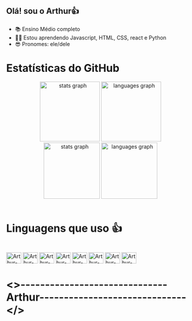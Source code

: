 ## Olá! sou o Arthur👍 

- 📚 Ensino Médio completo
- 🧑‍💻 Estou aprendendo Javascript, HTML, CSS, react e Python 
- 😎 Pronomes: ele/dele

# Estatísticas do GitHub
<div  align="center">
  
  <img alt="stats graph"  height="160px" src="https://github-readme-stats.vercel.app/api?username=Arthur18dev&show_icons=true&theme=github_dark&include_all_commits=true&count_private=true"/> 
  <img alt="languages graph" height="160px" src="https://github-readme-stats.vercel.app/api/top-langs/?username=Arthur18dev&layout=compact&card_width=320&langs_count=5&theme=github_dark"/>
</div>

<div align="center">
  <img src="https://github-readme-stats.vercel.app/api?username=Arthur18dev&hide_title=false&hide_rank=false&show_icons=true&include_all_commits=true&count_private=true&disable_animations=false&theme=dracula&locale=en&hide_border=false&order=1" height="150" alt="stats graph"  />
  <img src="https://github-readme-stats.vercel.app/api/top-langs?username=Arthur18dev&locale=en&hide_title=false&layout=compact&card_width=320&langs_count=16&theme=dracula&hide_border=false&order=2" height="150" alt="languages graph"  />
</div>

<br/>

# Linguagens que uso 👍
<div style="display: inline_block"><br>
  <img align="center" alt="Arthur-Js" height="30" width="40" src="https://cdn.jsdelivr.net/gh/devicons/devicon/icons/javascript/javascript-original.svg">

<img align="center" alt="Arthur-Js" height="30" width="40" src="https://cdn.jsdelivr.net/gh/devicons/devicon/icons/html5/html5-original.svg">
    
<img align="center" alt="Arthur-Js" height="30" width="40" src="https://cdn.jsdelivr.net/gh/devicons/devicon/icons/css3/css3-original.svg">

<img align="center" alt="Arthur-Js" height="30" width="40" src="https://cdn.jsdelivr.net/gh/devicons/devicon@latest/icons/nodemon/nodemon-original.svg" />          

<img align="center" alt="Arthur-Js" height="30" width="40" src="https://cdn.jsdelivr.net/gh/devicons/devicon@latest/icons/nodejs/nodejs-original-wordmark.svg" />

<img align="center" alt="Arthur-Js" height="30" width="40" src="https://cdn.jsdelivr.net/gh/devicons/devicon@latest/icons/react/react-original.svg" />

<img align="center" alt="Arthur-Js" height="30" width="40" src="https://cdn.jsdelivr.net/gh/devicons/devicon@latest/icons/reactbootstrap/reactbootstrap-original.svg" />

<img align="center" alt="Arthur-Js" height="30" width="40" src="https://cdn.jsdelivr.net/gh/devicons/devicon@latest/icons/python/python-original.svg" />
</div>



# <>------------------------------Arthur------------------------------</>
